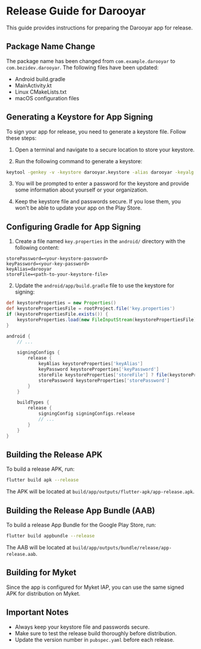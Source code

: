# Release Guide for Darooyar

This guide provides instructions for preparing the Darooyar app for release.

## Package Name Change

The package name has been changed from `com.example.darooyar` to `com.bezidev.darooyar`. The following files have been updated:

- Android build.gradle
- MainActivity.kt
- Linux CMakeLists.txt
- macOS configuration files

## Generating a Keystore for App Signing

To sign your app for release, you need to generate a keystore file. Follow these steps:

1. Open a terminal and navigate to a secure location to store your keystore.

2. Run the following command to generate a keystore:

```bash
keytool -genkey -v -keystore darooyar.keystore -alias darooyar -keyalg RSA -keysize 2048 -validity 10000
```

3. You will be prompted to enter a password for the keystore and provide some information about yourself or your organization.

4. Keep the keystore file and passwords secure. If you lose them, you won't be able to update your app on the Play Store.

## Configuring Gradle for App Signing

1. Create a file named `key.properties` in the `android/` directory with the following content:

```properties
storePassword=<your-keystore-password>
keyPassword=<your-key-password>
keyAlias=darooyar
storeFile=<path-to-your-keystore-file>
```

2. Update the `android/app/build.gradle` file to use the keystore for signing:

```gradle
def keystoreProperties = new Properties()
def keystorePropertiesFile = rootProject.file('key.properties')
if (keystorePropertiesFile.exists()) {
    keystoreProperties.load(new FileInputStream(keystorePropertiesFile))
}

android {
    // ...

    signingConfigs {
        release {
            keyAlias keystoreProperties['keyAlias']
            keyPassword keystoreProperties['keyPassword']
            storeFile keystoreProperties['storeFile'] ? file(keystoreProperties['storeFile']) : null
            storePassword keystoreProperties['storePassword']
        }
    }

    buildTypes {
        release {
            signingConfig signingConfigs.release
            // ...
        }
    }
}
```

## Building the Release APK

To build a release APK, run:

```bash
flutter build apk --release
```

The APK will be located at `build/app/outputs/flutter-apk/app-release.apk`.

## Building the Release App Bundle (AAB)

To build a release App Bundle for the Google Play Store, run:

```bash
flutter build appbundle --release
```

The AAB will be located at `build/app/outputs/bundle/release/app-release.aab`.

## Building for Myket

Since the app is configured for Myket IAP, you can use the same signed APK for distribution on Myket.

## Important Notes

- Always keep your keystore file and passwords secure.
- Make sure to test the release build thoroughly before distribution.
- Update the version number in `pubspec.yaml` before each release.
